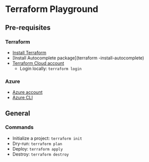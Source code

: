 # Terraform Playground

## Pre-requisites 

### Terraform

- [Install Terraform](https://developer.hashicorp.com/terraform/tutorials/azure-get-started/install-cli#install-terraform)
- [Install Autocomplete package](terraform -install-autocomplete)
- [Terraform Cloud account](https://app.terraform.io/session)
  - Login locally: `terraform login`

### Azure

- [Azure account](https://azure.microsoft.com/en-us/pricing/purchase-options/azure-account)
- [Azure CLI](https://learn.microsoft.com/en-us/cli/azure/install-azure-cli)

## General

### Commands

- Initialize a project: `terraform init`
- Dry-run: `terraform plan`
- Deploy: `terraform apply`
- Destroy: `terraform destroy`
